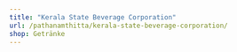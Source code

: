 ```yaml
---
title: "Kerala State Beverage Corporation"
url: /pathanamthitta/kerala-state-beverage-corporation/
shop: Getränke
---
```

